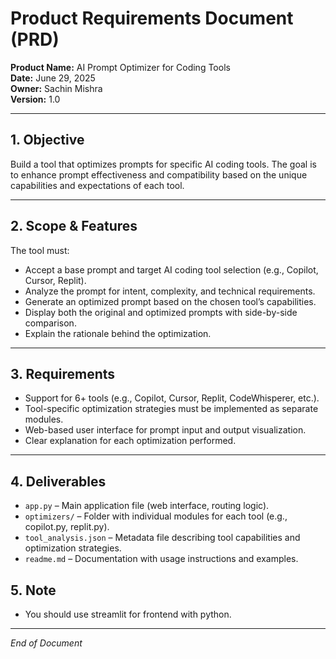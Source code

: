 # Product Requirements Document (PRD)

**Product Name:** AI Prompt Optimizer for Coding Tools  
**Date:** June 29, 2025  
**Owner:** Sachin Mishra  
**Version:** 1.0

---

## 1. Objective

Build a tool that optimizes prompts for specific AI coding tools. The goal is to enhance prompt effectiveness and compatibility based on the unique capabilities and expectations of each tool.

---

## 2. Scope & Features

The tool must:

- Accept a base prompt and target AI coding tool selection (e.g., Copilot, Cursor, Replit).
- Analyze the prompt for intent, complexity, and technical requirements.
- Generate an optimized prompt based on the chosen tool’s capabilities.
- Display both the original and optimized prompts with side-by-side comparison.
- Explain the rationale behind the optimization.

---

## 3. Requirements

- Support for 6+ tools (e.g., Copilot, Cursor, Replit, CodeWhisperer, etc.).
- Tool-specific optimization strategies must be implemented as separate modules.
- Web-based user interface for prompt input and output visualization.
- Clear explanation for each optimization performed.

---

## 4. Deliverables

- `app.py` – Main application file (web interface, routing logic).
- `optimizers/` – Folder with individual modules for each tool (e.g., copilot.py, replit.py).
- `tool_analysis.json` – Metadata file describing tool capabilities and optimization strategies.
- `readme.md` – Documentation with usage instructions and examples.

## 5. Note

- You should use streamlit for frontend with python.
---

*End of Document*

